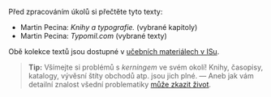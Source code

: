 Před zpracováním úkolů si přečtěte tyto texty:

- Martin Pecina: *Knihy a typografie.* (vybrané kapitoly)
- Martin Pecina: *Typomil.com* (vybrané texty)

Obě kolekce textů jsou dostupné v [učebních materiálech v ISu](https://is.muni.cz/auth/el/1421/podzim2018/VIKBA05/um/).

> **Tip:** Všímejte si problémů s *kerningem* ve svém okolí! Knihy, časopisy, katalogy, vývěsní štíty obchodů atp. jsou jich plné. — Aneb jak vám detailní znalost všední problematiky [může zkazit život](https://xkcd.com/1015/).
